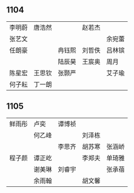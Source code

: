 ## 1104
|     |     |     |     |     |
| --- | --- | --- | --- | --- |
| 李明蔚 | 唐浩然 |  | 赵若杰 |  |
| 张艺文 |  |  |  | 余宛蕾 |
| 任朗豪 |  | 冉钰熙 | 刘哲佚 | 吕林镔 |
|  |  | 陆辰昊 | 王宸奥 | 周月 |
| 陈星宏 | 王思钦 | 张颢严 |  | 艾子瑜 |
| 何子耘 | 丁一朗 |  |  |  |

## 1105
|     |     |     |     |     |
| --- | --- | --- | --- | --- |
| 鲜雨彤 | 卢奕 | 谭博祯 |  |  |
|  | 何乙峰 |  | 刘泽栋 |  |
|  |  | 李思齐 | 胡苏寒 | 张涵峤 |
| 程子颜 | 谭正屹 |  | 李郑夫 | 单琦雅 |
|  | 谢美琳 | 刘睿宇 |  | 张承蓓 |
|  | 余雨翰 |  | 胡文馨 |  |

